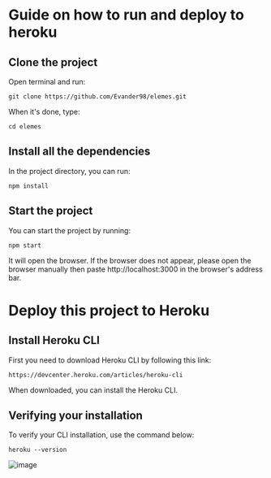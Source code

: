 # Guide on how to run and deploy to heroku

## Clone the project

Open terminal and run:

`git clone https://github.com/Evander98/elemes.git`

When it's done, type:

`cd elemes`

## Install all the dependencies

In the project directory, you can run:

`npm install`

## Start the project

You can start the project by running:

`npm start`

It will open the browser. If the browser does not appear, please open the browser manually then paste http://localhost:3000 in the browser's address bar.


# Deploy this project to Heroku

## Install Heroku CLI

First you need to download Heroku CLI by following this link:

`https://devcenter.heroku.com/articles/heroku-cli`

When downloaded, you can install the Heroku CLI.

## Verifying your installation

To verify your CLI installation, use the command below:

`heroku --version`

![image](https://user-images.githubusercontent.com/47407913/149333764-a81521f4-d033-4abf-8ab2-05d51e544291.png)
